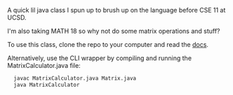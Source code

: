 A quick lil java class I spun up to brush up on the language before CSE 11 at UCSD.

I'm also taking MATH 18 so why not do some matrix operations and stuff?

To use this class, clone the repo to your computer and read the [docs](https://github.com/x0ba/java-matrix.git). 

Alternatively, use the CLI wrapper by compiling and running the MatrixCalculator.java file:

```bash
  javac MatrixCalculator.java Matrix.java
  java MatrixCalculator
  ```
